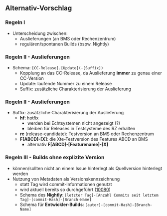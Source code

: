 <!--s-->
## Alternativ-Vorschlag

<!--v-->
### Regeln I

* Unterscheidung zwischen:
  * Auslieferungen (an BMS oder Rechenzentrum)
  * regulären/spontanen Builds (bspw. Nightly)

<!--v-->
### Regeln II - Auslieferungen

* Schema: `[CC-Release].[Update](-[Suffix])`
  * Kopplung an das CC-Release, da Auslieferung **immer** zu genau einer CC-Version
  * Update: laufende Nummer zu einem Release
  * Suffix: zusätzliche Charakterisierung der Auslieferung

<!--v-->
### Regeln II - Auslieferungen

* Suffix: zusätzliche Charakterisierung der Auslieferung
  * **hf**: hotfix
    * werden bei Echtsystemen nicht angezeigt (?)
    * bleiben für Releases in Testsysteme des RZ erhalten
  * **rc** (release-candidate): Testversion an BMS oder Rechenzentrum
  * **F[ABCD]-[X]**: die Xte-Testversion des Features ABCD an BMS
    * alternativ **F[ABCD]-[Featurename]-[X]**

<!--v-->
### Regeln III - Builds ohne explizite Version

* können/sollten nicht an einem Issue hinterlegt als Quellversion hinterlegt werden
* Nutzung von Metadaten als Versionskennzeichnung
  * statt Tag wird commit-Informationen genutzt
  * wird aktuell bereits so durchgeführt ([10080](http://tomcat-srv-d8.eudemonia-solutions.de:10080/MinD_banker_wave/wave/version))
  * Schema des **Nightly**: `[letzter Tag]-[Anzahl Commits seit letztem Tag]-[commit-Hash]-[Branch-Name]`
  * Schema für **Entwickler-Builds**: `[autor]-[commit-Hash]-[Branch-Name]`
